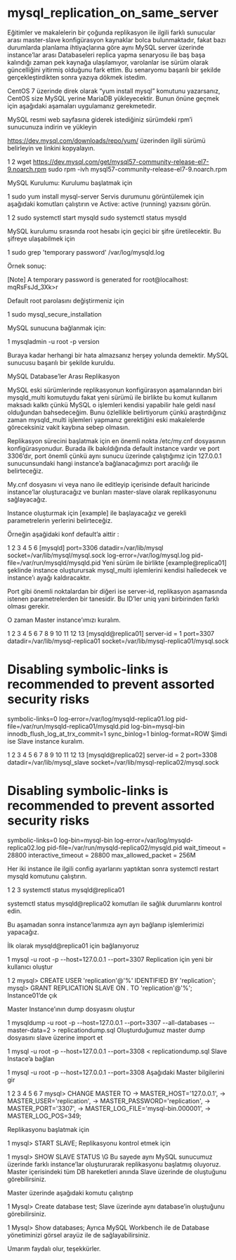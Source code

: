 # mysql_replication_on_same_server

Eğitimler ve makalelerin bir çoğunda replikasyon ile ilgili farklı sunucular arası master-slave konfigürasyon kaynaklar bolca bulunmaktadır, fakat bazı durumlarda planlama ihtiyaçlarına göre aynı MySQL server üzerinde instance’lar arası Databaseleri replica yapma senaryosu ile baş başa kalındığı zaman pek kaynağa ulaşılamıyor, varolanlar ise sürüm olarak güncelliğini yitirmiş olduğunu fark ettim. Bu senaryomu başarılı bir şekilde gerçekleştirdikten sonra yazıya dökmek istedim.

CentOS 7 üzerinde direk olarak “yum install mysql” komutunu yazarsanız, CentOS size MySQL yerine MariaDB yükleyecektir. Bunun önüne geçmek için aşağıdaki aşamaları uygulamanız gerekmetedir.

MySQL resmi web sayfasına giderek istediğiniz sürümdeki rpm’i sunucunuza indirin ve yükleyin

https://dev.mysql.com/downloads/repo/yum/ üzerinden ilgili sürümü belirleyin ve linkini kopyalayın.

1
2
wget https://dev.mysql.com/get/mysql57-community-release-el7-9.noarch.rpm
sudo rpm -ivh mysql57-community-release-el7-9.noarch.rpm
 

MySQL Kurulumu:
Kurulumu başlatmak için

1
sudo yum install mysql-server
Servis durumunu görüntülemek için aşağıdaki komutları çalıştırın ve Active: active (running) yazısını görün.

1
2
sudo systemctl start mysqld
sudo systemctl status mysqld
 

MySQL kurulumu sırasında root hesabı için geçici bir şifre üretilecektir. Bu şifreye ulaşabilmek için

1
sudo grep 'temporary password' /var/log/mysqld.log
 

Örnek sonuç:

[Note] A temporary password is generated for root@localhost: mqRsFsJd_3Xk>r

 

Default root parolasını değiştirmeniz için

1
sudo mysql_secure_installation
 

MySQL sunucuna bağlanmak için:

1
mysqladmin -u root -p version
 

Buraya kadar herhangi bir hata almazsanız herşey yolunda demektir. MySQL sunucusu başarılı bir şekilde kuruldu.

 

MySQL Database’ler Arası Replikasyon
 

MySQL eski sürümlerinde replikasyonun konfigürasyon aşamalarından biri mysqld_multi komutuydu fakat yeni sürümü ile birlikte bu komut kullanım maksadı kalktı çünkü MySQL o işlemleri kendisi yapabilir hale geldi nasıl olduğundan bahsedeceğim. Bunu özlellikle belirtiyorum çünkü araştırdığınız zaman mysqld_multi işlemleri yapmanız gerektiğini eski makalelerde göreceksiniz vakit kaybına sebep olmasın.

 

Replikasyon sürecini başlatmak için en önemli nokta /etc/my.cnf dosyasının konfigürasyonudur. Burada ilk bakıldığında default instance vardır ve port 3306’dır, port önemli çünkü aynı sunucu üzerinde çalıştığımız için 127.0.0.1 sunucunsundaki hangi instance’a bağlanacağımızı port aracılığı ile belirteceğiz.

My.cnf dosyasını vi veya nano ile editleyip içerisinde default haricinde instance’lar oluşturacağız ve bunları master-slave olarak replikasyonunu sağlayacağız.

Instance oluşturmak için [example] ile başlayacağız ve gerekli parametrelerin yerlerini belirteceğiz.

Örneğin aşağidaki konf default’a aittir :

1
2
3
4
5
6
[mysqld]
port=3306
datadir=/var/lib/mysql
socket=/var/lib/mysql/mysql.sock
log-error=/var/log/mysql.log
pid-file=/var/run/mysqld/mysqld.pid
Yeni sürüm ile birlikte [example@replica01] şeklinde instance oluşturursak mysql_multi işlemlerini kendisi halledecek ve instance’ı ayağı kaldıracaktır.

Port gibi önemli noktalardan bir diğeri ise server-id, replikasyon aşamasında istenen parametrelerden bir tanesidir. Bu ID’ler uniq yani birbirinden farklı olması gerekir.

O zaman Master instance’ımızı kuralım.

1
2
3
4
5
6
7
8
9
10
11
12
13
[mysqld@replica01]
server-id = 1
port=3307
datadir=/var/lib/mysql-replica01
socket=/var/lib/mysql-replica01/mysql.sock
# Disabling symbolic-links is recommended to prevent assorted security risks
symbolic-links=0
log-error=/var/log/mysqld-replica01.log
pid-file=/var/run/mysqld-replica01/mysqld.pid
log-bin=mysql-bin
innodb_flush_log_at_trx_commit=1
sync_binlog=1
binlog-format=ROW
Şimdi ise Slave instance kuralım.

1
2
3
4
5
6
7
8
9
10
11
12
13
[mysqld@replica02]
server-id = 2
port=3308
datadir=/var/lib/mysql_slave
socket=/var/lib/mysql-replica02/mysql.sock
# Disabling symbolic-links is recommended to prevent assorted security risks
symbolic-links=0
log-bin=mysql-bin
log-error=/var/log/mysqld-replica02.log
pid-file=/var/run/mysqld-replica02/mysqld.pid
wait_timeout = 28800
interactive_timeout = 28800
max_allowed_packet  = 256M
 

Her iki instance ile ilgili config ayarlarını yaptıktan sonra systemctl restart mysqld komutunu çalıştırın.

1
2
3
systemctl status mysqld@replica01
 
systemctl status mysqld@replica02
komutları ile sağlık durumlarını kontrol edin.

Bu aşamadan sonra instance’larımıza ayrı ayrı bağlanıp işlemlerimizi yapacağız.

 

İlk olarak mysqld@replica01 için bağlanıyoruz

 

1
mysql -u root -p --host=127.0.0.1 --port=3307
Replication için yeni bir kullanıcı oluştur

1
2
mysql> CREATE USER 'replication'@'%' IDENTIFIED BY 'replication';
mysql> GRANT REPLICATION SLAVE ON *.* TO 'replication'@'%';
Instance01’de çık

Master Instance’ının dump dosyasını oluştur

1
mysqldump -u root -p --host=127.0.0.1 --port=3307 --all-databases --master-data=2 > replicationdump.sql
Oluşturduğumuz master dump dosyasını slave üzerine import et

1
mysql -u root -p --host=127.0.0.1 --port=3308 < replicationdump.sql
Slave Instace’a bağlan

1
mysql -u root -p --host=127.0.0.1 --port=3308
Aşağıdaki Master bilgilerini gir

1
2
3
4
5
6
7
mysql> CHANGE MASTER TO
-> MASTER_HOST='127.0.0.1',
-> MASTER_USER='replication',
-> MASTER_PASSWORD='replication',
-> MASTER_PORT='3307',
-> MASTER_LOG_FILE='mysql-bin.000001',
-> MASTER_LOG_POS=349;
 

Replikasyonu başlatmak için

1
mysql> START SLAVE;
Replikasyonu kontrol etmek için

1
mysql> SHOW SLAVE STATUS \G
Bu sayede aynı MySQL sunucumuz üzerinde farklı instance’lar oluştururarak replikasyonu başlatmış oluyoruz. Master içerisindeki tüm DB hareketleri anında Slave üzerinde de oluştuğunu görebilirsiniz.

Master üzerinde aşağıdaki komutu çalıştırıp

1
Mysql> Create database test;
Slave üzerinde aynı database’in oluştuğunu görebilirsiniz.

1
Mysql> Show databases;
Ayrıca MySQL Workbench ile de Database yönetiminizi görsel arayüz ile de sağlayabilirsiniz.

Umarım faydalı olur, teşekkürler.
